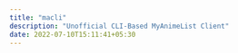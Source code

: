 ```yaml
---
title: "macli"
description: "Unofficial CLI-Based MyAnimeList Client"
date: 2022-07-10T15:11:41+05:30
---
```


